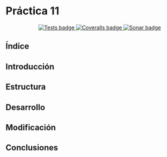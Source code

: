 # Práctica 11

<p align="center">
  <a href="https://github.com/LeandroArmas/P11_PE101_LeandroArmas/actions/workflows/node.js.yml">
    <img alt="Tests badge" src="https://github.com/LeandroArmas/P11_PE101_LeandroArmas/actions/workflows/node.js.yml/badge.svg">
  </a>
  <a href="https://github.com/LeandroArmas/P11_PE101_LeandroArmas/actions/workflows/coveralls.yml">
    <img alt="Coveralls badge" src="https://github.com/LeandroArmas/P11_PE101_LeandroArmas/actions/workflows/coveralls.yml/badge.svg">
  </a>
  <a href="https://sonarcloud.io/summary/new_code?id=LeandroArmas_P11_PE101_LeandroArmas">
    <img alt="Sonar badge" src="https://sonarcloud.io/api/project_badges/measure?project=LeandroArmas_P11_PE101_LeandroArmas&metric=alert_status">
  </a>
</p>

## Índice

## Introducción

## Estructura

## Desarrollo

## Modificación

## Conclusiones
